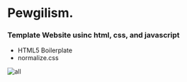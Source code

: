 # Pewgilism.
### Template Website usinc html, css, and javascript
  * HTML5 Boilerplate
  * normalize.css
  
![all](https://user-images.githubusercontent.com/80663955/185179004-610f4bf0-2045-4a37-9a4d-1adf1c561487.png)
